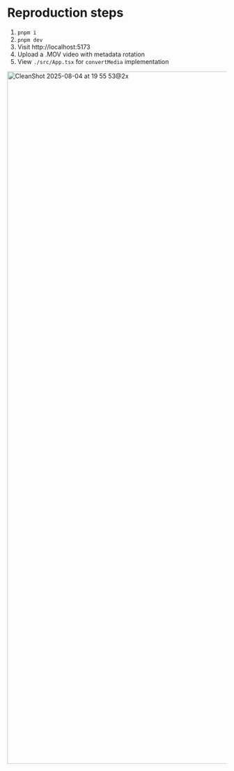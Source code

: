 # Reproduction steps

1. `pnpm i`
2. `pnpm dev`
3. Visit http://localhost:5173
4. Upload a .MOV video with metadata rotation
5. View `./src/App.tsx` for `convertMedia` implementation

<img width="1886" height="1592" alt="CleanShot 2025-08-04 at 19 55 53@2x" src="https://github.com/user-attachments/assets/2a846004-b850-407c-b114-6577767f7162" />
